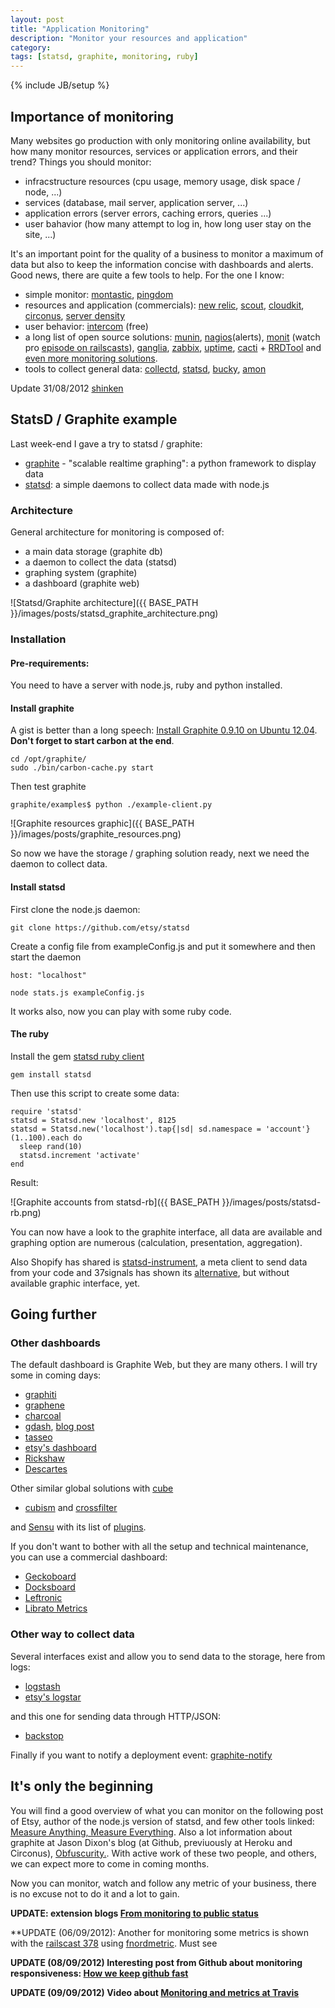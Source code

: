 ```yaml
---
layout: post
title: "Application Monitoring"
description: "Monitor your resources and application"
category:
tags: [statsd, graphite, monitoring, ruby]
---
```

{% include JB/setup %}

## Importance of monitoring

Many websites go production with only monitoring online availability, but how many monitor resources, services or application errors, and their trend? Things you should monitor:

+ infracstructure resources (cpu usage, memory usage, disk space / node, ...)
+ services (database, mail server, application server, ...)
+ application errors (server errors, caching errors, queries ...)
+ user bahavior (how many attempt to log in, how long user stay on the site, ...)

It's an important point for the quality of a business to monitor a maximum of data but also to keep the information concise with dashboards and alerts. Good news, there are quite a few tools to help. For the one I know:

* simple monitor: [montastic](http://www.montastic.com/), [pingdom](http://www.pingdom.com/)
* resources and application (commercials): [new relic](http://newrelic.com/), [scout](https://scoutapp.com/), [cloudkit](https://www.cloudkick.com/), [circonus](http://circonus.com/), [server density](http://www.serverdensity.com/)
* user behavior: [intercom](https://www.intercom.io) (free)
* a long list of open source solutions: [munin](http://munin-monitoring.org/), [nagios](http://www.nagios.org/)(alerts), [monit](http://mmonit.com/monit/) (watch pro [episode on railscasts](http://railscasts.com/episodes/375-monit)), [ganglia](http://ganglia.sourceforge.net/), [zabbix](http://www.zabbix.com/), [uptime](http://fzaninotto.github.com/uptime/), [cacti](http://www.cacti.net/) + [RRDTool](http://www.rrdtool.org/) and [even more monitoring solutions](http://en.wikipedia.org/wiki/Comparison_of_network_monitoring_systems).
* tools to collect general data: [collectd](http://collectd.org/), [statsd](https://github.com/etsy/statsd), [bucky](https://github.com/cloudant/bucky), [amon](http://amon.cx/)

Update 31/08/2012 [shinken](http://www.shinken-monitoring.org/)

## StatsD / Graphite example

Last week-end I gave a try to statsd / graphite:
* [graphite](http://graphite.wikidot.com/) - "scalable realtime graphing": a python framework to display data
* [statsd](https://github.com/etsy/statsd): a simple daemons to collect data made with node.js

### Architecture

General architecture for monitoring is composed of:
* a main data storage (graphite db)
* a daemon to collect the data (statsd)
* graphing system (graphite)
* a dashboard (graphite web)

![Statsd/Graphite architecture]({{ BASE_PATH }}/images/posts/statsd_graphite_architecture.png)

### Installation


#### Pre-requirements:

You need to have a server with node.js, ruby and python installed.


#### Install graphite

A gist is better than a long speech: [Install Graphite 0.9.10 on Ubuntu 12.04](https://gist.github.com/3112065). **Don't forget to start carbon at the end**.

    cd /opt/graphite/
    sudo ./bin/carbon-cache.py start

Then test graphite

    graphite/examples$ python ./example-client.py

![Graphite resources graphic]({{ BASE_PATH }}/images/posts/graphite_resources.png)

So now we have the storage / graphing solution ready, next we need the daemon to collect data.

#### Install statsd

First clone the node.js daemon:

    git clone https://github.com/etsy/statsd

Create a config file from exampleConfig.js and put it somewhere and then start the daemon

    host: "localhost"

    node stats.js exampleConfig.js

It works also, now you can play with some ruby code.

#### The ruby

Install the gem [statsd ruby client](https://github.com/reinh/statsd)

    gem install statsd

Then use this script to create some data:

    require 'statsd'
    statsd = Statsd.new 'localhost', 8125
    statsd = Statsd.new('localhost').tap{|sd| sd.namespace = 'account'}
    (1..100).each do
      sleep rand(10)
      statsd.increment 'activate'
    end

Result:

![Graphite accounts from statsd-rb]({{ BASE_PATH }}/images/posts/statsd-rb.png)

You can now have a look to the graphite interface, all data are available and graphing option are numerous (calculation, presentation, aggregation).

Also Shopify has shared is [statsd-instrument](https://github.com/Shopify/statsd-instrument), a meta client to send data from your code and 37signals has shown its [alternative](http://37signals.com/svn/posts/3091-pssst-your-rails-application-has-a-secret-to-tell-you), but without available graphic interface, yet.

## Going further

### Other dashboards

The default dashboard is Graphite Web, but they are many others. I will try some in coming days:
* [graphiti](https://github.com/paperlesspost/graphiti)
* [graphene](https://github.com/jondot/graphene)
* [charcoal](https://github.com/cebailey59/charcoal)
* [gdash](https://github.com/ripienaar/gdash), [blog post](http://www.devco.net/archives/2011/10/08/gdash-graphite-dashboard.php)
* [tasseo](https://github.com/obfuscurity/tasseo)
* [etsy's dashboard](https://github.com/etsy/dashboard)
* [Rickshaw](http://code.shutterstock.com/rickshaw/)
* [Descartes](https://github.com/obfuscurity/descartes)

Other similar global solutions with [cube](http://square.github.com/cube/)
* [cubism](http://square.github.com/cubism/) and [crossfilter](http://square.github.com/crossfilter/)

and [Sensu](https://github.com/sensu/sensu) with its list of [plugins](https://github.com/sensu/sensu-community-plugins/tree/master/plugins).

If you don't want to bother with all the setup and technical maintenance, you can use a commercial dashboard:
* [Geckoboard](http://www.geckoboard.com/)
* [Docksboard](http://ducksboard.com/)
* [Leftronic](https://www.leftronic.com/)
* [Librato Metrics](https://metrics.librato.com/)

### Other way to collect data

Several interfaces exist and allow you to send data to the storage, here from logs:
* [logstash](https://github.com/logstash/logstash)
* [etsy's logstar](https://github.com/etsy/logster)

and this one for sending data through HTTP/JSON:
* [backstop](https://github.com/obfuscurity/backstop)

Finally if you want to notify a deployment event: [graphite-notify](https://github.com/hellvinz/graphite-notify)

## It's only the beginning

You will find a good overview of what you can monitor on the following post of Etsy, author of the node.js version of statsd, and few other tools linked: [Measure Anything, Measure Everything](http://codeascraft.etsy.com/2011/02/15/measure-anything-measure-everything/). Also a lot information about graphite at Jason Dixon's blog (at Github, previuously at Heroku and Circonus), [Obfuscurity.](http://obfuscurity.com/Tags/Graphite). With active work of these two people, and others, we can expect more to come in coming months.

Now you can monitor, watch and follow any metric of your business, there is no excuse not to do it and a lot to gain.

**UPDATE: extension blogs [From monitoring to public status](http://rubynaut.net/2012/08/31/from-monitoring-to-public-status/)**

**UPDATE (06/09/2012): Another for monitoring some metrics is shown with the [railscast 378](http://railscasts.com/episodes/378-fnordmetric) using [fnordmetric](https://github.com/paulasmuth/fnordmetric). Must see

**UPDATE (08/09/2012) Interesting post from Github about monitoring responsiveness: [How we keep github fast](https://github.com/blog/1252-how-we-keep-github-fast)**

**UPDATE (09/09/2012) Video about [Monitoring and metrics at Travis](http://www.eventials.com/rubyconfbr2012/recorded/M2UzZTJkMzY2MzdiNTg2NTUxNWM1MzI3NWY1YjRhMzYjIzEyOTc_3D)**

<div class="BXKFNKYFPP69"></div>
